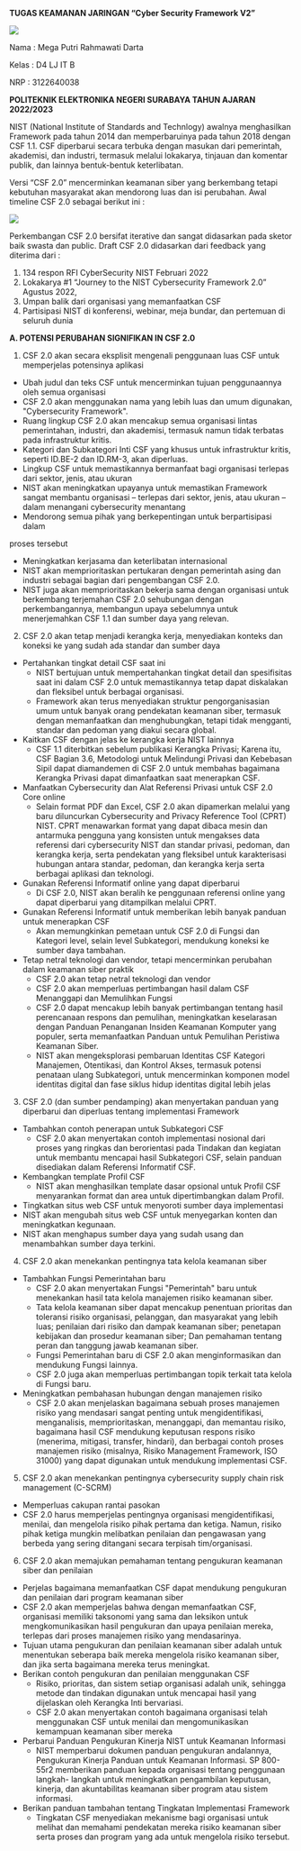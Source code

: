 ﻿**TUGAS                       KEAMANAN JARINGAN      “Cyber Security Framework V2”** 

![](Image_CSFV2/Aspose.Words.d5ea254c-54e7-4c52-b8d4-5f5c61286ec3.001.png)

Nama : Mega Putri Rahmawati Darta 

Kelas : D4 LJ IT B 

NRP  : 3122640038 

**POLITEKNIK ELEKTRONIKA NEGERI SURABAYA TAHUN AJARAN 2022/2023** 

NIST (National Institute of Standards and Technlogy) awalnya menghasilkan Framework pada tahun  2014  dan  memperbaruinya  pada  tahun  2018  dengan  CSF  1.1.  CSF  diperbarui  secara terbuka dengan masukan dari pemerintah, akademisi, dan industri, termasuk melalui lokakarya, tinjauan dan komentar publik, dan lainnya bentuk-bentuk keterlibatan. 

Versi “CSF 2.0” mencerminkan keamanan siber yang berkembang tetapi kebutuhan masyarakat akan mendorong luas dan isi perubahan. Awal timeline CSF 2.0 sebagai berikut ini :  

![](Image_CSFV2/Aspose.Words.d5ea254c-54e7-4c52-b8d4-5f5c61286ec3.002.png)

Perkembangan CSF 2.0 bersifat iterative dan sangat didasarkan pada sketor baik swasta dan public. Draft CSF 2.0 didasarkan dari feedback yang diterima dari :  

1. 134 respon RFI CyberSecurity NIST Februari 2022 
1. Lokakarya #1 “Journey to the NIST Cybersecurity Framework 2.0” Agustus 2022, 
1. Umpan balik dari organisasi yang memanfaatkan CSF 
1. Partisipasi NIST di konferensi, webinar, meja bundar, dan pertemuan di seluruh dunia 

**A.  POTENSI PERUBAHAN SIGNIFIKAN IN CSF 2.0** 

1. CSF 2.0 akan secara eksplisit mengenali penggunaan luas CSF untuk memperjelas potensinya aplikasi 
- Ubah judul dan teks CSF untuk mencerminkan tujuan penggunaannya oleh semua organisasi 
- CSF  2.0  akan  menggunakan  nama  yang  lebih  luas  dan  umum  digunakan, "Cybersecurity Framework". 
- Ruang lingkup CSF 2.0 akan mencakup semua organisasi lintas pemerintahan, industri,  dan  akademisi,  termasuk  namun  tidak  terbatas  pada  infrastruktur kritis. 
- Kategori dan Subkategori Inti CSF yang khusus untuk infrastruktur kritis, seperti ID.BE-2 dan ID.RM-3, akan diperluas. 
- Lingkup  CSF  untuk  memastikannya  bermanfaat  bagi  organisasi  terlepas  dari sektor, jenis, atau ukuran 
- NIST akan meningkatkan upayanya untuk memastikan Framework sangat membantu organisasi – terlepas dari sektor, jenis, atau ukuran – dalam menangani cybersecurity menantang  
- Mendorong semua pihak yang berkepentingan untuk berpartisipasi dalam 

proses tersebut 

- Meningkatkan kerjasama dan keterlibatan internasional 
- NIST  akan  memprioritaskan  pertukaran  dengan  pemerintah  asing  dan industri sebagai bagian dari pengembangan CSF 2.0. 
- NIST juga akan memprioritaskan bekerja sama dengan organisasi untuk berkembang terjemahan CSF 2.0 sehubungan dengan perkembangannya, membangun  upaya  sebelumnya  untuk  menerjemahkan  CSF  1.1  dan sumber daya yang relevan. 
2. CSF 2.0 akan tetap menjadi kerangka kerja, menyediakan konteks dan koneksi ke yang sudah ada standar dan sumber daya 
- Pertahankan tingkat detail CSF saat ini 
  - NIST bertujuan untuk mempertahankan tingkat detail dan spesifisitas saat ini  dalam  CSF  2.0  untuk  memastikannya  tetap  dapat  diskalakan  dan fleksibel untuk berbagai organisasi. 
  - Framework  akan  terus  menyediakan  struktur  pengorganisasian  umum untuk  banyak  orang  pendekatan  keamanan  siber,  termasuk  dengan memanfaatkan dan menghubungkan, tetapi tidak mengganti, standar dan pedoman yang diakui secara global. 
- Kaitkan CSF dengan jelas ke kerangka kerja NIST lainnya 
  - CSF 1.1 diterbitkan sebelum publikasi Kerangka Privasi; Karena itu, CSF Bagian 3.6, Metodologi untuk Melindungi Privasi dan Kebebasan Sipil dapat  diamandemen di CSF 2.0 untuk membahas bagaimana Kerangka Privasi dapat dimanfaatkan saat menerapkan CSF. 
- Manfaatkan Cybersecurity dan Alat Referensi Privasi untuk CSF 2.0 Core online 
  - Selain format PDF dan Excel, CSF 2.0 akan dipamerkan melalui yang baru  diluncurkan  Cybersecurity  and  Privacy  Reference  Tool  (CPRT) NIST. CPRT menawarkan format yang dapat dibaca mesin dan antarmuka pengguna  yang  konsisten  untuk  mengakses  data  referensi  dari cybersecurity  NIST  dan  standar  privasi,  pedoman,  dan  kerangka  kerja, serta  pendekatan  yang  fleksibel  untuk  karakterisasi  hubungan  antara standar,  pedoman,  dan  kerangka  kerja  serta  berbagai  aplikasi  dan teknologi. 
- Gunakan Referensi Informatif online yang dapat diperbarui 
  - Di CSF 2.0, NIST akan beralih ke penggunaan referensi online yang dapat diperbarui yang ditampilkan melalui CPRT. 
- Gunakan Referensi  Informatif untuk memberikan lebih banyak panduan untuk menerapkan CSF 
  - Akan memungkinkan pemetaan untuk CSF 2.0 di Fungsi dan Kategori level,  selain  level  Subkategori,  mendukung  koneksi  ke  sumber  daya tambahan. 
- Tetap  netral  teknologi  dan  vendor,  tetapi  mencerminkan  perubahan  dalam keamanan siber praktik 
  - CSF 2.0 akan tetap netral teknologi dan vendor 
  - CSF 2.0 akan memperluas pertimbangan hasil dalam CSF Menanggapi dan Memulihkan Fungsi 
  - CSF  2.0  dapat  mencakup  lebih  banyak  pertimbangan  tentang  hasil perencanaan  respons  dan  pemulihan,  meningkatkan  keselarasan  dengan Panduan  Penanganan  Insiden  Keamanan  Komputer  yang  populer,  serta memanfaatkan Panduan untuk Pemulihan Peristiwa Keamanan Siber. 
  - NIST  akan  mengeksplorasi  pembaruan  Identitas  CSF  Kategori Manajemen,  Otentikasi,  dan  Kontrol  Akses,  termasuk  potensi  penataan ulang Subkategori, untuk mencerminkan komponen model identitas digital dan fase siklus hidup identitas digital lebih jelas 
3. CSF 2.0 (dan sumber pendamping) akan menyertakan panduan yang diperbarui dan diperluas tentang implementasi Framework 
- Tambahkan contoh penerapan untuk Subkategori CSF 
  - CSF 2.0 akan menyertakan contoh implementasi nosional dari proses yang ringkas  dan  berorientasi  pada  Tindakan  dan  kegiatan  untuk  membantu mencapai  hasil  Subkategori  CSF,  selain  panduan  disediakan  dalam Referensi Informatif CSF. 
- Kembangkan template Profil CSF 
  - NIST  akan  menghasilkan  template  dasar  opsional  untuk  Profil  CSF menyarankan format dan area untuk dipertimbangkan dalam Profil. 
- Tingkatkan situs web CSF untuk menyoroti sumber daya implementasi 
- NIST  akan  mengubah  situs  web  CSF  untuk  menyegarkan  konten  dan meningkatkan kegunaan. 
- NIST akan menghapus sumber daya yang sudah usang dan menambahkan sumber daya terkini. 
4. CSF 2.0 akan menekankan pentingnya tata kelola keamanan siber 
- Tambahkan Fungsi Pemerintahan baru 
  - CSF 2.0 akan menyertakan Fungsi "Pemerintah" baru untuk menekankan hasil tata kelola manajemen risiko keamanan siber. 
  - Tata  kelola  keamanan  siber  dapat  mencakup  penentuan  prioritas  dan toleransi  risiko  organisasi,  pelanggan,  dan  masyarakat  yang  lebih  luas; penilaian dari  risiko  dan dampak keamanan siber; penetapan kebijakan dan  prosedur  keamanan  siber;  Dan  pemahaman  tentang  peran  dan tanggung jawab keamanan siber. 
  - Fungsi  Pemerintahan  baru  di  CSF  2.0  akan  menginformasikan  dan mendukung Fungsi lainnya. 
  - CSF 2.0 juga akan memperluas pertimbangan topik terkait tata kelola di Fungsi baru. 
- Meningkatkan pembahasan hubungan dengan manajemen risiko 
  - CSF 2.0 akan menjelaskan bagaimana sebuah proses manajemen risiko yang  mendasari  sangat  penting  untuk  mengidentifikasi,  menganalisis, memprioritaskan,  menanggapi,  dan  memantau  risiko,  bagaimana  hasil CSF mendukung keputusan respons risiko (menerima, mitigasi, transfer, hindari), dan berbagai contoh proses manajemen risiko (misalnya, Risiko Management  Framework,  ISO  31000)  yang  dapat  digunakan  untuk mendukung implementasi CSF. 
5. CSF 2.0 akan menekankan pentingnya cybersecurity supply chain risk management (C-SCRM) 
- Memperluas cakupan rantai pasokan 
- CSF  2.0  harus  memperjelas  pentingnya  organisasi  mengidentifikasi, menilai, dan mengelola risiko pihak pertama dan ketiga. Namun, risiko pihak ketiga mungkin melibatkan penilaian dan pengawasan yang berbeda yang sering ditangani secara terpisah tim/organisasi. 
6. CSF  2.0  akan  memajukan  pemahaman  tentang  pengukuran  keamanan  siber  dan penilaian 
- Perjelas  bagaimana  memanfaatkan  CSF  dapat  mendukung  pengukuran  dan penilaian dari program keamanan siber 
- CSF 2.0 akan memperjelas bahwa dengan memanfaatkan CSF, organisasi memiliki taksonomi yang sama dan leksikon untuk mengkomunikasikan hasil  pengukuran  dan  upaya  penilaian  mereka,  terlepas  dari  proses manajemen risiko yang mendasarinya. 
- Tujuan  utama  pengukuran  dan  penilaian  keamanan  siber  adalah  untuk menentukan seberapa baik mereka mengelola risiko keamanan siber, dan jika serta bagaimana mereka terus meningkat. 
- Berikan contoh pengukuran dan penilaian menggunakan CSF 
  - Risiko,  prioritas,  dan  sistem  setiap  organisasi  adalah  unik,  sehingga metode dan tindakan digunakan untuk mencapai hasil yang dijelaskan oleh Kerangka Inti bervariasi. 
  - CSF  2.0  akan  menyertakan  contoh  bagaimana  organisasi  telah menggunakan  CSF  untuk  menilai  dan  mengomunikasikan  kemampuan keamanan siber mereka 
- Perbarui Panduan Pengukuran Kinerja NIST untuk Keamanan Informasi 
  - NIST  memperbarui  dokumen  panduan  pengukuran  andalannya, Pengukuran  Kinerja  Panduan  untuk  Keamanan  Informasi.  SP  800-55r2 memberikan  panduan  kepada  organisasi  tentang  penggunaan  langkah- langkah  untuk  meningkatkan  pengambilan  keputusan,  kinerja,  dan akuntabilitas keamanan siber program atau sistem informasi. 
- Berikan panduan tambahan tentang Tingkatan Implementasi Framework 
  - Tingkatan CSF menyediakan mekanisme bagi  organisasi  untuk  melihat dan memahami pendekatan mereka risiko keamanan siber serta proses dan program yang ada untuk mengelola risiko tersebut. 
